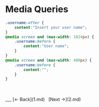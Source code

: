 # Media Queries

```css
.username:after {
    content:"Insert your user name";
}
@media screen and (max-width: 1024px) {
    .username:before {
        content:"User name";
    }
}
@media screen and (max-width: 480px) {
    .username:before {
        content:"";
    }
}
```

<br />
<br />
___  
[&#8592; Back](1.md)&nbsp;&nbsp;&nbsp;[Next &#8594;](2.md)
